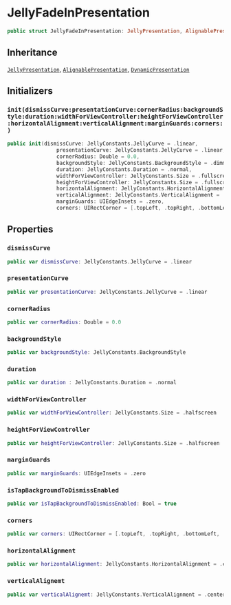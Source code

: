 # JellyFadeInPresentation

``` swift
public struct JellyFadeInPresentation: JellyPresentation, AlignablePresentation, DynamicPresentation 
```

## Inheritance

[`JellyPresentation`](/JellyPresentation), [`AlignablePresentation`](/AlignablePresentation), [`DynamicPresentation`](/DynamicPresentation)

## Initializers

### `init(dismissCurve:presentationCurve:cornerRadius:backgroundStyle:duration:widthForViewController:heightForViewController:horizontalAlignment:verticalAlignment:marginGuards:corners:)`

``` swift
public init(dismissCurve: JellyConstants.JellyCurve = .linear,
                presentationCurve: JellyConstants.JellyCurve = .linear,
                cornerRadius: Double = 0.0,
                backgroundStyle: JellyConstants.BackgroundStyle = .dimmed(alpha: 0.5),
                duration: JellyConstants.Duration = .normal,
                widthForViewController: JellyConstants.Size = .fullscreen,
                heightForViewController: JellyConstants.Size = .fullscreen,
                horizontalAlignment: JellyConstants.HorizontalAlignment = .center,
                verticalAlignment: JellyConstants.VerticalAlignment = .center,
                marginGuards: UIEdgeInsets = .zero,
                corners: UIRectCorner = [.topLeft, .topRight, .bottomLeft, .bottomRight]) 
```

## Properties

### `dismissCurve`

``` swift
public var dismissCurve: JellyConstants.JellyCurve = .linear
```

### `presentationCurve`

``` swift
public var presentationCurve: JellyConstants.JellyCurve = .linear
```

### `cornerRadius`

``` swift
public var cornerRadius: Double = 0.0
```

### `backgroundStyle`

``` swift
public var backgroundStyle: JellyConstants.BackgroundStyle 
```

### `duration`

``` swift
public var duration : JellyConstants.Duration = .normal 
```

### `widthForViewController`

``` swift
public var widthForViewController: JellyConstants.Size = .halfscreen
```

### `heightForViewController`

``` swift
public var heightForViewController: JellyConstants.Size = .halfscreen
```

### `marginGuards`

``` swift
public var marginGuards: UIEdgeInsets = .zero
```

### `isTapBackgroundToDismissEnabled`

``` swift
public var isTapBackgroundToDismissEnabled: Bool = true
```

### `corners`

``` swift
public var corners: UIRectCorner = [.topLeft, .topRight, .bottomLeft, .bottomRight]
```

### `horizontalAlignment`

``` swift
public var horizontalAlignment: JellyConstants.HorizontalAlignment = .center
```

### `verticalAlignemt`

``` swift
public var verticalAlignemt: JellyConstants.VerticalAlignment = .center
```
